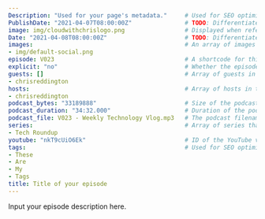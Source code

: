 ```yaml
---
Description: "Used for your page's metadata."     # Used for SEO optimisation
PublishDate: "2021-04-07T08:00:00Z"               # TODO: Differentiate between date
image: img/cloudwithchrislogo.png                 # Displayed when referenced in listing pages
Date: "2021-04-08T08:00:00Z"                      # TODO: Differentiate between PublishDate
images:                                           # An array of images used in Social Sharing
- img/default-social.png                      
episode: V023                                     # A shortcode for this episode (used in podcast RSS feed)
explicit: "no"                                    # Whether the episode is explicit - yes / no
guests: []                                        # Array of guests in the episode (i.e. filenames of those people)
- chrisreddington
hosts:                                            # Array of hosts in the episode (i.e. filenames of those people)
- chrisreddington
podcast_bytes: "33189888"                         # Size of the podcast's MP3 file (used in podcast RSS feed)
podcast_duration: "34:32.000"                     # Duration of the podcast (used in podcast RSS feed)
podcast_file: V023 - Weekly Technology Vlog.mp3   # The podcast filename (concatenated with the media_prefix site config parameter).
series:                                           # Array of series that this content belongs to
- Tech Roundup
youtube: "nkT9cUiO6Ek"                            # ID of the YouTube video for this content
tags:                                             # Used for SEO optimisation, and browsing across the site.
- These
- Are
- My
- Tags
title: Title of your episode
---
```

Input your episode description here.